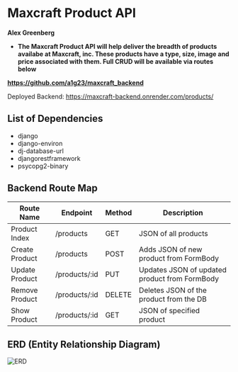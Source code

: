 # Maxcraft Product API

**Alex Greenberg**

- **The Maxcraft Product API will help deliver the breadth of products availabe at Maxcraft, inc. These products have a type, size, image and price associated with them. Full CRUD will be available via routes below**

**https://github.com/a1g23/maxcraft_backend**

Deployed Backend: https://maxcraft-backend.onrender.com/products/


## List of Dependencies

- django
- django-environ
- dj-database-url
- djangorestframework
- psycopg2-binary

## Backend Route Map

| Route Name | Endpoint | Method | Description |
|------------|----------|--------|-------------|
| Product Index | /products    | GET    | JSON of all products |
| Create Product | /products   | POST    | Adds JSON of new product from FormBody |
| Update Product | /products/:id   | PUT    | Updates JSON of updated product from FormBody  |
| Remove Product | /products/:id   | DELETE    | Deletes JSON of the product from the DB |
| Show Product | /products/:id    | GET    | JSON of specified product |


## ERD (Entity Relationship Diagram)

![ERD](./Screenshot%202024-03-30%20at%2010.42.53 AM.png)
